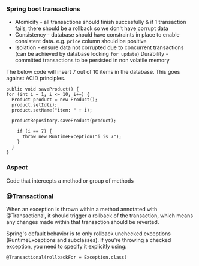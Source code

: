 ### Spring boot transactions

- Atomicity - all transactions should finish succesfully & if 1 transaction fails, there should be a rollback so we don't have corrupt data
- Consistency - database should have constraints in place to enable consistent data. e.g. `price` column should be positive
- Isolation - ensure data not corrupted due to concurrent transactions (can be achieved by database locking `for update`)
Durability - committed transactions to be persisted in non volatile memory


The below code will insert 7 out of 10 items in the database. This goes against ACID principles.

```
public void saveProduct() {
for (int i = 1; i <= 10; i++) {
  Product product = new Product();
  product.setId(i);
  product.setName("item: " + i);

  productRepository.saveProduct(product);

    if (i == 7) {
      throw new RuntimeException("i is 7");
    }
  }
}
```

### Aspect

Code that intercepts a method or group of methods

### @Transactional

When an exception is thrown within a method annotated with @Transactional, it should trigger a rollback of the transaction, which means any changes made within that transaction should be reverted.

Spring's default behavior is to only rollback unchecked exceptions (RuntimeExceptions and subclasses). If you're throwing a checked exception, you need to specify it explicitly using:

`@Transactional(rollbackFor = Exception.class)`

